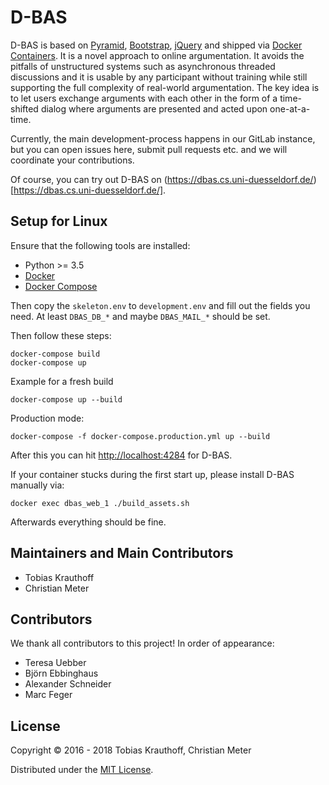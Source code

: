# D-BAS

D-BAS is based on [Pyramid](http://www.pylonsproject.org/), [Bootstrap](http://getbootstrap.com/),
[jQuery](https://jquery.com/) and shipped via [Docker Containers](https://www.docker.com/). It is a novel approach to online
argumentation. It avoids the pitfalls of  unstructured systems such as asynchronous threaded discussions and it is
usable by any participant without training while still supporting the full complexity  of real-world argumentation.
The key idea is to let users exchange arguments  with each other in the form of a time-shifted dialog where arguments
are presented and acted upon one-at-a-time.

Currently, the main development-process happens in our GitLab instance, but you
can open issues here, submit pull requests etc. and we will coordinate your
contributions.

Of course, you can try out D-BAS on (https://dbas.cs.uni-duesseldorf.de/)[https://dbas.cs.uni-duesseldorf.de/].

## Setup for Linux

Ensure that the following tools are installed:

* Python >= 3.5
* [Docker](https://docs.docker.com/engine/installation/)
* [Docker Compose](https://docs.docker.com/compose/install/)

Then copy the `skeleton.env` to `development.env` and fill out the fields you need.
At least `DBAS_DB_*` and maybe `DBAS_MAIL_*` should be set.

Then follow these steps:

    docker-compose build
    docker-compose up

Example for a fresh build

    docker-compose up --build

Production mode:

    docker-compose -f docker-compose.production.yml up --build

After this you can hit [http://localhost:4284](http://localhost:4284) for D-BAS.

If your container stucks during the first start up, please install D-BAS manually via:

    docker exec dbas_web_1 ./build_assets.sh

Afterwards everything should be fine.


## Maintainers and Main Contributors

* Tobias Krauthoff
* Christian Meter


## Contributors

We thank all contributors to this project! In order of appearance:

* Teresa Uebber
* Björn Ebbinghaus
* Alexander Schneider
* Marc Feger


## License

Copyright © 2016 - 2018 Tobias Krauthoff, Christian Meter

Distributed under the [MIT License](https://gitlab.cs.uni-duesseldorf.de/project/dbas/raw/master/LICENSE).
